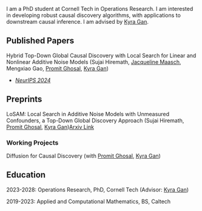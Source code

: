 
<meta name="google-site-verification" content="Wby9p_eTBuhZCnwZryTc8LsCvXkjgZVVj4wgx9D_e90" />

I am a PhD student at Cornell Tech in Operations Research. I am interested in developing robust causal discovery algorithms, with applications to downstream causal inference. I am advised by [Kyra Gan](https://kyra-gan.github.io/). 

## Published Papers

Hybrid Top-Down Global Causal Discovery with Local Search for Linear and Nonlinear Additive Noise Models (Sujai Hiremath, [Jacqueline Maasch](https://jmaasch.github.io/), Mengxiao Gao, [Promit Ghosal](https://sites.google.com/view/promit-ghosal/home), [Kyra Gan](https://kyra-gan.github.io/))
- [_NeurIPS 2024_](https://openreview.net/pdf?id=xnmm1jThkv)

## Preprints
LoSAM: Local Search in Additive Noise Models with Unmeasured Confounders, a Top-Down Global Discovery Approach (Sujai Hiremath, [Promit Ghosal](https://sites.google.com/view/promit-ghosal/home), [Kyra Gan](https://kyra-gan.github.io/))[Arxiv Link]((https://arxiv.org/abs/2410.11759))

### Working Projects

Diffusion for Causal Discovery (with [Promit Ghosal](https://sites.google.com/view/promit-ghosal/home), [Kyra Gan](https://kyra-gan.github.io/))

## Education

2023-2028: Operations Research, PhD, Cornell Tech (Advisor: [Kyra Gan](https://kyra-gan.github.io/))

2019-2023: Applied and Computational Mathematics, BS, Caltech








